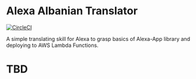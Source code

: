 # Alexa Albanian Translator

[![CircleCI](https://circleci.com/gh/DonaldLika/alexa-albanian-translator/tree/master.svg?style=svg)](https://circleci.com/gh/DonaldLika/alexa-albanian-translator/tree/master)

A simple translating skill for Alexa to grasp basics of Alexa-App library and deploying to AWS Lambda Functions.

# TBD